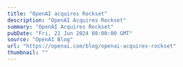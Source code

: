 ```yaml
---
title: "OpenAI acquires Rockset"
description: "OpenAI Acquires Rockset"
summary: "OpenAI Acquires Rockset"
pubDate: "Fri, 21 Jun 2024 08:00:00 GMT"
source: "OpenAI Blog"
url: "https://openai.com/blog/openai-acquires-rockset"
thumbnail: ""
---
```


